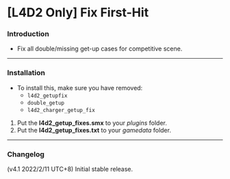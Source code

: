 # [L4D2 Only] Fix First-Hit

### Introduction
- Fix all double/missing get-up cases for competitive scene.

<hr>

### Installation
- To install this, make sure you have removed:
  - `l4d2_getupfix`
  - `double_getup`
  - `l4d2_charger_getup_fix`

1. Put the **l4d2_getup_fixes.smx** to your _plugins_ folder.
2. Put the **l4d2_getup_fixes.txt** to your _gamedata_ folder.

<hr>

### Changelog
(v4.1 2022/2/11 UTC+8) Initial stable release.

